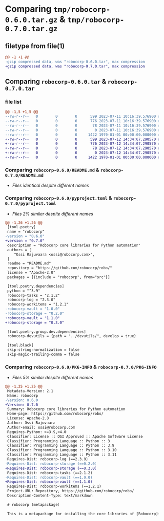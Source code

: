 # Comparing `tmp/robocorp-0.6.0.tar.gz` & `tmp/robocorp-0.7.0.tar.gz`

## filetype from file(1)

```diff
@@ -1 +1 @@
-gzip compressed data, was "robocorp-0.6.0.tar", max compression
+gzip compressed data, was "robocorp-0.7.0.tar", max compression
```

## Comparing `robocorp-0.6.0.tar` & `robocorp-0.7.0.tar`

### file list

```diff
@@ -1,5 +1,5 @@
--rw-r--r--   0        0        0      599 2023-07-11 10:16:39.576900 robocorp-0.6.0/README.md
--rw-r--r--   0        0        0      776 2023-07-11 10:16:39.576900 robocorp-0.6.0/pyproject.toml
--rw-r--r--   0        0        0       78 2023-07-11 10:16:39.576900 robocorp-0.6.0/src/robocorp/_meta/__init__.py
--rw-r--r--   0        0        0        0 2023-07-11 10:16:39.576900 robocorp-0.6.0/src/robocorp/_meta/py.typed
--rw-r--r--   0        0        0     1422 1970-01-01 00:00:00.000000 robocorp-0.6.0/PKG-INFO
+-rw-r--r--   0        0        0      599 2023-07-12 14:34:07.290570 robocorp-0.7.0/README.md
+-rw-r--r--   0        0        0      776 2023-07-12 14:34:07.290570 robocorp-0.7.0/pyproject.toml
+-rw-r--r--   0        0        0       78 2023-07-12 14:34:07.290570 robocorp-0.7.0/src/robocorp/_meta/__init__.py
+-rw-r--r--   0        0        0        0 2023-07-12 14:34:07.290570 robocorp-0.7.0/src/robocorp/_meta/py.typed
+-rw-r--r--   0        0        0     1422 1970-01-01 00:00:00.000000 robocorp-0.7.0/PKG-INFO
```

### Comparing `robocorp-0.6.0/README.md` & `robocorp-0.7.0/README.md`

 * *Files identical despite different names*

### Comparing `robocorp-0.6.0/pyproject.toml` & `robocorp-0.7.0/pyproject.toml`

 * *Files 2% similar despite different names*

```diff
@@ -1,26 +1,26 @@
 [tool.poetry]
 name = "robocorp"
-version = "0.6.0"
+version = "0.7.0"
 description = "Robocorp core libraries for Python automation"
 authors = [
 	"Ossi Rajuvaara <ossi@robocorp.com>",
 ]
 readme = "README.md"
 repository = "https://github.com/robocorp/robo/"
 license = "Apache-2.0"
 packages = [{include = "robocorp", from="src"}]
 
 [tool.poetry.dependencies]
 python = "^3.9"
 robocorp-tasks = "2.1.2"
 robocorp-log = "2.3.0"
 robocorp-workitems = "1.2.1"
-robocorp-vault = "1.0.0"
-robocorp-storage = "0.2.0"
+robocorp-vault = "1.1.0"
+robocorp-storage = "0.3.0"
 
 [tool.poetry.group.dev.dependencies]
 robocorp-devutils = {path = "../devutils/", develop = true}
 
 [tool.black]
 skip-string-normalization = false
 skip-magic-trailing-comma = false
```

### Comparing `robocorp-0.6.0/PKG-INFO` & `robocorp-0.7.0/PKG-INFO`

 * *Files 5% similar despite different names*

```diff
@@ -1,25 +1,25 @@
 Metadata-Version: 2.1
 Name: robocorp
-Version: 0.6.0
+Version: 0.7.0
 Summary: Robocorp core libraries for Python automation
 Home-page: https://github.com/robocorp/robo/
 License: Apache-2.0
 Author: Ossi Rajuvaara
 Author-email: ossi@robocorp.com
 Requires-Python: >=3.9,<4.0
 Classifier: License :: OSI Approved :: Apache Software License
 Classifier: Programming Language :: Python :: 3
 Classifier: Programming Language :: Python :: 3.9
 Classifier: Programming Language :: Python :: 3.10
 Classifier: Programming Language :: Python :: 3.11
 Requires-Dist: robocorp-log (==2.3.0)
-Requires-Dist: robocorp-storage (==0.2.0)
+Requires-Dist: robocorp-storage (==0.3.0)
 Requires-Dist: robocorp-tasks (==2.1.2)
-Requires-Dist: robocorp-vault (==1.0.0)
+Requires-Dist: robocorp-vault (==1.1.0)
 Requires-Dist: robocorp-workitems (==1.2.1)
 Project-URL: Repository, https://github.com/robocorp/robo/
 Description-Content-Type: text/markdown
 
 # robocorp (metapackage)
 
 This is a metapackage for installing the core libraries of [Robocorp](https://robocorp.com/)'s Python automation framework.
```

